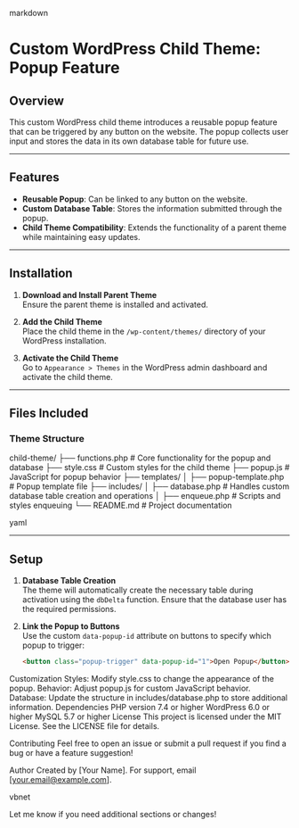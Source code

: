 markdown

# Custom WordPress Child Theme: Popup Feature

## Overview
This custom WordPress child theme introduces a reusable popup feature that can be triggered by any button on the website. The popup collects user input and stores the data in its own database table for future use.

---

## Features
- **Reusable Popup**: Can be linked to any button on the website.
- **Custom Database Table**: Stores the information submitted through the popup.
- **Child Theme Compatibility**: Extends the functionality of a parent theme while maintaining easy updates.

---

## Installation
1. **Download and Install Parent Theme**  
   Ensure the parent theme is installed and activated.

2. **Add the Child Theme**  
   Place the child theme in the `/wp-content/themes/` directory of your WordPress installation.

3. **Activate the Child Theme**  
   Go to `Appearance > Themes` in the WordPress admin dashboard and activate the child theme.

---

## Files Included
### Theme Structure
child-theme/ ├── functions.php # Core functionality for the popup and database ├── style.css # Custom styles for the child theme ├── popup.js # JavaScript for popup behavior ├── templates/ │ ├── popup-template.php # Popup template file ├── includes/ │ ├── database.php # Handles custom database table creation and operations │ ├── enqueue.php # Scripts and styles enqueuing └── README.md # Project documentation

yaml


---

## Setup
1. **Database Table Creation**  
   The theme will automatically create the necessary table during activation using the `dbDelta` function. Ensure that the database user has the required permissions.

2. **Link the Popup to Buttons**  
   Use the custom `data-popup-id` attribute on buttons to specify which popup to trigger:
   ```html
   <button class="popup-trigger" data-popup-id="1">Open Popup</button>
Customization
Styles: Modify style.css to change the appearance of the popup.
Behavior: Adjust popup.js for custom JavaScript behavior.
Database: Update the structure in includes/database.php to store additional information.
Dependencies
PHP version 7.4 or higher
WordPress 6.0 or higher
MySQL 5.7 or higher
License
This project is licensed under the MIT License. See the LICENSE file for details.

Contributing
Feel free to open an issue or submit a pull request if you find a bug or have a feature suggestion!

Author
Created by [Your Name]. For support, email [your.email@example.com].

vbnet


Let me know if you need additional sections or changes!